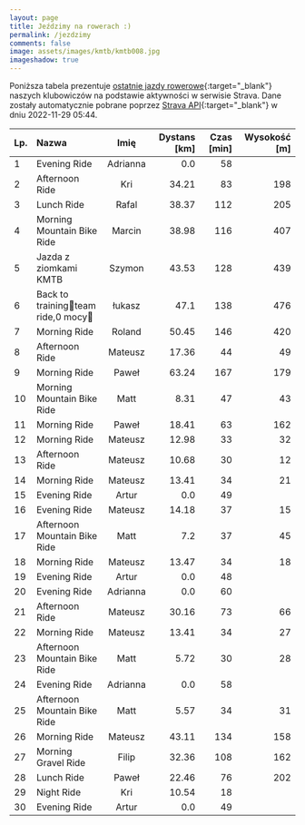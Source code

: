 ```yaml
---
layout: page
title: Jeździmy na rowerach :)
permalink: /jezdzimy
comments: false
image: assets/images/kmtb/kmtb008.jpg
imageshadow: true
---
```


Poniższa tabela prezentuje [ostatnie jazdy rowerowe](https://www.strava.com/clubs/336381){:target="_blank"} naszych klubowiczów na podstawie aktywności w serwisie Strava. Dane zostały automatycznie pobrane poprzez [Strava API](https://developers.strava.com/docs/reference/#api-Clubs-getClubActivitiesById){:target="_blank"} w dniu 2022-11-29 05:44.

Lp. | Nazwa | Imię | Dystans [km] | Czas [min] | Wysokość [m]
:--- | :--- | :---: | ---: | ---: | ---:
1|Evening Ride|Adrianna|0.0|58|
2|Afternoon Ride|Kri|34.21|83|198
3|Lunch Ride|Rafal|38.37|112|205
4|Morning Mountain Bike Ride|Marcin|38.98|116|407
5|Jazda z ziomkami KMTB|Szymon|43.53|128|439
6|Back to training😤team ride,0 mocy🤯|łukasz|47.1|138|476
7|Morning Ride|Roland|50.45|146|420
8|Afternoon Ride|Mateusz|17.36|44|49
9|Morning Ride|Paweł|63.24|167|179
10|Morning Mountain Bike Ride|Matt|8.31|47|43
11|Morning Ride|Paweł|18.41|63|162
12|Morning Ride|Mateusz|12.98|33|32
13|Afternoon Ride|Mateusz|10.68|30|12
14|Morning Ride|Mateusz|13.41|34|21
15|Evening Ride|Artur|0.0|49|
16|Evening Ride|Mateusz|14.18|37|15
17|Afternoon Mountain Bike Ride|Matt|7.2|37|45
18|Morning Ride|Mateusz|13.47|34|18
19|Evening Ride|Artur|0.0|48|
20|Evening Ride|Adrianna|0.0|60|
21|Afternoon Ride|Mateusz|30.16|73|66
22|Morning Ride|Mateusz|13.41|34|27
23|Afternoon Mountain Bike Ride|Matt|5.72|30|28
24|Evening Ride|Adrianna|0.0|58|
25|Afternoon Mountain Bike Ride|Matt|5.57|34|31
26|Morning Ride|Mateusz|43.11|134|158
27|Morning Gravel Ride|Filip|32.36|108|162
28|Lunch Ride|Paweł|22.46|76|202
29|Night Ride|Kri|10.54|18|
30|Evening Ride|Artur|0.0|49|
